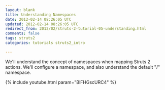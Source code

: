 ```yaml
---           
layout: blank
title: Understanding Namespaces
date: 2012-02-14 08:26:05 UTC
updated: 2012-02-14 08:26:05 UTC
redirect_from: 2012/02/struts-2-tutorial-05-understanding.html
comments: false
tags: struts2
categories: tutorials struts2_intro

---
```


We'll understand the concept of namespaces when mapping Struts 2 actions. We'll configure a namespace, and also understand the default "/" namespace.

{% include youtube.html param="BlFHGscURC4" %}